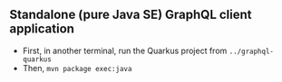 ## Standalone (pure Java SE) GraphQL client application

- First, in another terminal, run the Quarkus project from `../graphql-quarkus`
- Then, `mvn package exec:java`
